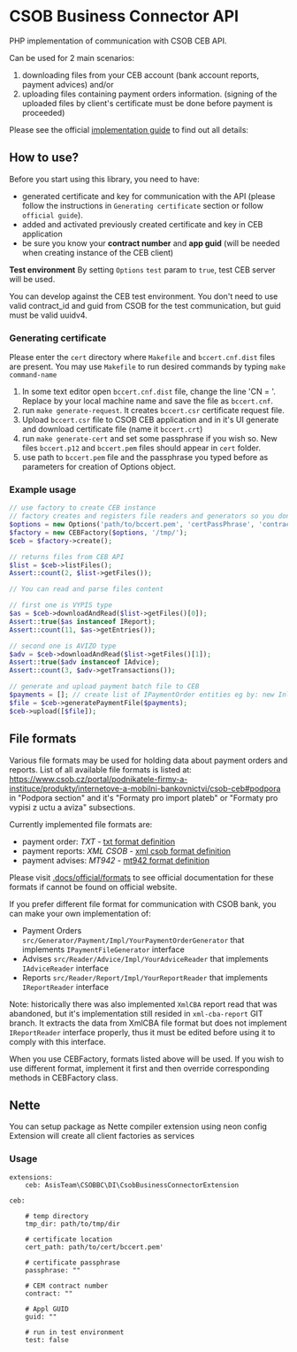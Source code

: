 # CSOB Business Connector API

PHP implementation of communication with CSOB CEB API.

Can be used for 2 main scenarios:
1. downloading files from your CEB account (bank account reports, payment advices) and/or 
2. uploading files containing payment orders information. (signing of the uploaded files by client's certificate must be done before payment is proceeded)

Please see the official [implementation guide](https://github.com/AsisTeam/csob-bc/blob/master/.docs/official/csob-business-connector-implementacni-prirucka.pdf) to find out all details:   

## How to use?

Before you start using this library, you need to have:
- generated certificate and key for communication with the API (please follow the instructions in `Generating certificate` section or follow `official guide`).
- added and activated previously created certificate and key in CEB application
- be sure you know your __contract number__ and __app guid__ (will be needed when creating instance of the CEB client)

__Test environment__
By setting `Options` `test` param to `true`, test CEB server will be used. 

You can develop against the CEB test environment. You don't need to use valid contract_id and guid from CSOB for the test communication, but guid must be valid uuidv4.

### Generating certificate

Please enter the `cert` directory where `Makefile` and `bccert.cnf.dist` files are present.
You may use `Makefile` to run desired commands by typing `make command-name`

1. In some text editor open `bccert.cnf.dist` file, change the line 'CN = <BC server>'. Replace <BC server> by your local machine name and save the file as `bccert.cnf`.
2. run `make generate-request`. It creates `bccert.csr` certificate request file.
3. Upload `bccert.csr` file to CSOB CEB application and in it's UI generate and download certificate file (name it `bccert.crt`)
4. run `make generate-cert` and set some passphrase if you wish so. New files `bccert.p12` and `bccert.pem` files should appear in `cert` folder.
5. use path to `bccert.pem` file and the passphrase you typed before as parameters for creation of Options object.


### Example usage 
```php
// use factory to create CEB instance
// factory creates and registers file readers and generators so you don't have to do it manually
$options = new Options('path/to/bccert.pem', 'certPassPhrase', 'contractId', 'appGuid');
$factory = new CEBFactory($options, '/tmp/');
$ceb = $factory->create();

// returns files from CEB API
$list = $ceb->listFiles();
Assert::count(2, $list->getFiles());

// You can read and parse files content

// first one is VYPIS type
$as = $ceb->downloadAndRead($list->getFiles()[0]);
Assert::true($as instanceof IReport);
Assert::count(11, $as->getEntries());

// second one is AVIZO type
$adv = $ceb->downloadAndRead($list->getFiles()[1]);
Assert::true($adv instanceof IAdvice);
Assert::count(3, $adv->getTransactions());

// generate and upload payment batch file to CEB
$payments = []; // create list of IPaymentOrder entities eg by: new InlandPayment(...)
$file = $ceb->generatePaymentFile($payments);
$ceb->upload([$file]);
```

## File formats

Various file formats may be used for holding data about payment orders and reports.
List of all available file formats is listed at: https://www.csob.cz/portal/podnikatele-firmy-a-instituce/produkty/internetove-a-mobilni-bankovnictvi/csob-ceb#podpora in "Podpora section" and it's  "Formaty pro import plateb" or "Formaty pro vypisi z uctu a aviza" subsections.

Currently implemented file formats are:
- payment order: _TXT_ - [txt format definition](https://github.com/AsisTeam/csob-bc/blob/master/.docs/official/formats/zadani-platb-txt.pdf)
- payment reports: _XML CSOB_ - [xml csob format definition](https://github.com/AsisTeam/csob-bc/blob/master/.docs/official/formats/report-xml-csob.pdf)
- payment advises: _MT942_ - [mt942 format definition](https://github.com/AsisTeam/csob-bc/blob/master/.docs/official/formats/aviza-mt942.pdf)

Please visit [.docs/official/formats](https://github.com/AsisTeam/csob-bc/blob/master/.docs/official/formats/) to see official documentation for these formats if cannot be found on official website.

If you prefer different file format for communication with CSOB bank, you can make your own implementation of:
- Payment Orders `src/Generator/Payment/Impl/YourPaymentOrderGenerator` that implements `IPaymentFileGenerator` interface
- Advises `src/Reader/Advice/Impl/YourAdviceReader` that implements `IAdviceReader` interface
- Reports `src/Reader/Report/Impl/YourReportReader` that implements `IReportReader` interface

Note: historically there was also implemented `XmlCBA` report read that was abandoned, but it's implementation still resided in `xml-cba-report` GIT branch. It extracts the data from XmlCBA file format but does not implement `IReportReader` interface properly, thus it must be edited before using it to comply with this interface.

When you use CEBFactory, formats listed above will be used. If you wish to use different format, implement it first and then override corresponding methods in CEBFactory class. 

## Nette

You can setup package as Nette compiler extension using neon config
Extension will create all client factories as services

### Usage

```neon
extensions:
    ceb: AsisTeam\CSOBBC\DI\CsobBusinessConnectorExtension

ceb:
    
    # temp directory
    tmp_dir: path/to/tmp/dir
    
    # certificate location
    cert_path: path/to/cert/bccert.pem'
    
    # certificate passphrase
    passphrase: ""
    
    # CEM contract number
    contract: ""
    
    # Appl GUID
    guid: ""
    
    # run in test environment
    test: false
```
